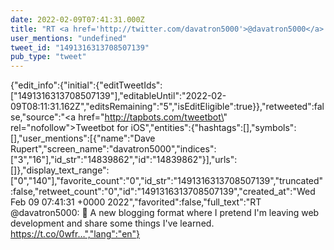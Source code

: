 ```yaml
---
date: 2022-02-09T07:41:31.000Z
title: "RT <a href='http://twitter.com/davatron5000'>@davatron5000</a>: 📝 A new blogging format where I pretend I'm leaving web development and share some things I've learned. https://t.co/0wfr…″"
user_mentions: "undefined"
tweet_id: "1491316313708507139"
pub_type: "tweet"
---
```

{"edit_info":{"initial":{"editTweetIds":["1491316313708507139"],"editableUntil":"2022-02-09T08:11:31.162Z","editsRemaining":"5","isEditEligible":true}},"retweeted":false,"source":"<a href=\"http://tapbots.com/tweetbot\" rel=\"nofollow\">Tweetbot for iΟS</a>","entities":{"hashtags":[],"symbols":[],"user_mentions":[{"name":"Dave Rupert","screen_name":"davatron5000","indices":["3","16"],"id_str":"14839862","id":"14839862"}],"urls":[]},"display_text_range":["0","140"],"favorite_count":"0","id_str":"1491316313708507139","truncated":false,"retweet_count":"0","id":"1491316313708507139","created_at":"Wed Feb 09 07:41:31 +0000 2022","favorited":false,"full_text":"RT @davatron5000: 📝 A new blogging format where I pretend I'm leaving web development and share some things I've learned. https://t.co/0wfr…","lang":"en"}
